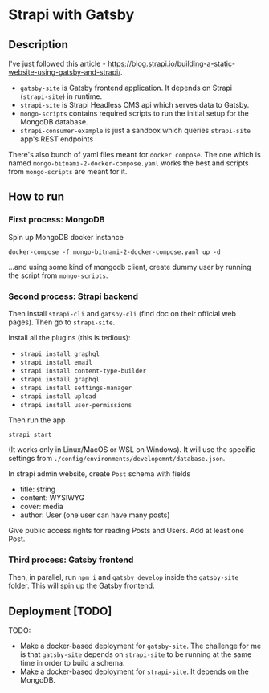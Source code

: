 # Strapi with Gatsby

## Description

I've just followed this article - https://blog.strapi.io/building-a-static-website-using-gatsby-and-strapi/.

* `gatsby-site` is Gatsby frontend application. It depends on Strapi (`strapi-site`) in runtime.
* `strapi-site` is Strapi Headless CMS api which serves data to Gatsby.
* `mongo-scripts` contains required scripts to run the initial setup for the MongoDB database.
* `strapi-consumer-example` is just a sandbox which queries `strapi-site` app's REST endpoints

There's also bunch of yaml files meant for `docker compose`. The one which is named `mongo-bitnami-2-docker-compose.yaml` works the best and scripts from `mongo-scripts` are meant for it.

## How to run

### First process: MongoDB

Spin up MongoDB docker instance 
```
docker-compose -f mongo-bitnami-2-docker-compose.yaml up -d
```
...and using some kind of mongodb client, create dummy user by running the script from `mongo-scripts`.

### Second process: Strapi backend

Then install `strapi-cli` and `gatsby-cli` (find doc on their official web pages).
Then go to `strapi-site`.

Install all the plugins (this is tedious):
* `strapi install graphql`
* `strapi install email`
* `strapi install content-type-builder`
* `strapi install graphql`
* `strapi install settings-manager`
* `strapi install upload`
* `strapi install user-permissions`

Then run the app
```
strapi start
```
(It works only in Linux/MacOS or WSL on Windows).
It will use the specific settings from `./config/environments/developemnt/database.json`.

In strapi admin website, create `Post` schema with fields
* title: string
* content: WYSIWYG
* cover: media
* author: User (one user can have many posts)

Give public access rights for reading Posts and Users.
Add at least one Post.

### Third process: Gatsby frontend

Then, in parallel, run `npm i` and `gatsby develop` inside the `gatsby-site` folder. This will spin up the Gatsby frontend.

## Deployment [TODO]

TODO:
* Make a docker-based deployment for `gatsby-site`. The challenge for me is that `gatsby-site` depends on `strapi-site` to be running at the same time in order to build a schema.
* Make a docker-based deployment for `strapi-site`. It depends on the MongoDB.